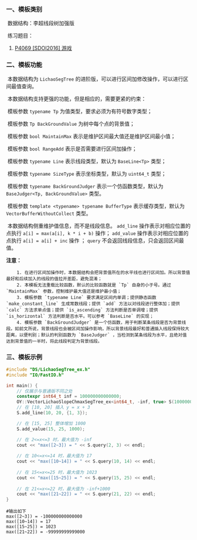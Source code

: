 ### 一、模板类别

​	数据结构：李超线段树加强版

​	练习题目：

1. [P4069 [SDOI2016] 游戏](https://www.luogu.com.cn/problem/P4069)

### 二、模板功能

​		本数据结构为 `LichaoSegTree` 的进阶版，可以进行区间加修改操作，可以进行区间最值查询。

​		本数据结构支持更强的功能，但是相应的，需要更紧的约束：

​		模板参数 `typename Tp` 为值类型，要求必须为有符号数字类型；

​		模板参数 `Tp BackGroundValue` 为树中每个点的背景值；

​		模板参数 `bool MaintainMax` 表示是维护区间最大值还是维护区间最小值；

​		模板参数 `bool RangeAdd` 表示是否需要进行区间加操作；

​		模板参数 `typename Line` 表示线段类型，默认为 `BaseLine<Tp>` 类型；

​		模板参数 `typename SizeType` 表示坐标类型，默认为 `uint64_t` 类型；

​		模板参数 `typename BackGroundJudger` 表示一个仿函数类型，默认为 `BaseJudger<Tp, BackGroundValue>` 类型。

​		模板参数 `template <typename> typename BufferType` 表示缓存类型，默认为 `VectorBufferWithoutCollect` 类型。

​		本数据结构侧重维护值信息，而不是线段信息。 `add_line` 操作表示对相应位置的点执行 `a[i] = max(a[i], k * i + b)` 操作； `add_value` 操作表示对相应位置的点执行 `a[i] = a[i] + inc` 操作 ； `query` 不会返回线段信息，只会返回区间最值。

**注意：**

		1. 在进行区间加操作时，本数据结构会把背景值所在的水平线也进行区间加。所以背景值最好和后续加入的线段的值拉开差距，避免混淆；
  		2. 本模板无法重载比较函数，默认的比较函数就是 `Tp` 自身的小于号。通过 `MaintainMax` 参数，控制维护最大值还是维护最小值；
  		3. 模板参数 `typename Line` 要求满足区间内单调；提供静态函数 `make_constant_line` 生成常数线段；提供 `add` 方法以对线段进行整体加；提供 `calc` 方法求单点值；提供 `is_ascending` 方法判断是否单调增；提供 `is_horizontal` 方法判断是否水平。可以参考 `BaseLine` 的实现；
  		4. 模板参数 `BackGroundJudger` 是一个仿函数，用于判断某条线段是否为背景线段。如前文所说，背景线段也会被区间加操作影响，所以背景线段最好和普通插入线段保持较大距离，以便判别；默认的判别函数为 `BaseJudger` ，当检测到某条线段为水平，且绝对值达到背景值的一半时，将此线段判定为背景线段。

### 三、模板示例

```c++
#include "DS/LichaoSegTree_ex.h"
#include "IO/FastIO.h"

int main() {
    // 仅展示与普通版不同之处
    constexpr int64_t inf = 100000000000000;
    OY::VectorLichaoSlopeChmaxSegTree_ex<int64_t, -inf, true> S(1000000000);
    // 在 [10, 20] 插入 y = x + 3
    S.add_line(10, 20, {1, 3});

    // 在 [15, 25] 整体增加 1000
    S.add_value(15, 25, 1000);

    // 在 2<=x<=3 时，最大值为 -inf 
    cout << "max([2~3]) = " << S.query(2, 3) << endl;
    
    // 在 10<=x<=14 时，最大值为 17
    cout << "max([10~14]) = " << S.query(10, 14) << endl;
    
    // 在 15<=x<=25 时，最大值为 1023
    cout << "max([15~25]) = " << S.query(15, 25) << endl;
    
    // 在 21<=x<=22 时，最大值为 -inf+1000
    cout << "max([21~22]) = " << S.query(21, 22) << endl;
}
```

```
#输出如下
max([2~3]) = -100000000000000
max([10~14]) = 17
max([15~25]) = 1023
max([21~22]) = -99999999999000

```

